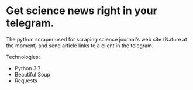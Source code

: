 # Get science news right in your telegram.
The python scraper used for scraping science journal's web site (Nature at the moment) and send article links to a client in the telegram. 

Technologies:
- Python 3.7
- Beautiful Soup
- Requests